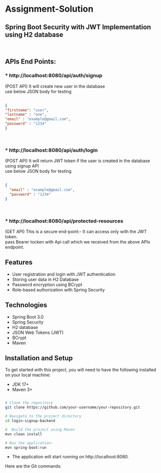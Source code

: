 # Assignment-Solution
## Spring Boot Security with JWT Implementation using H2 database

<br>

## APIs End Points:

### * http://localhost:8080/api/auth/signup
(POST API) It will create new user in the database <br>
use below JSON body for testing <br>
<br>
```json
{
"firstname": "user",
"lastname" : "one",
"email" : "example@gmail.com",
"password" : "1234"
}
``` 
<br>

### * http://localhost:8080/api/auth/login
(POST API) It will return JWT token if the user is created in the database using signup API <br>
use below JSON body for testing <br>
<br>

```json
{
  "email" : "example@gmail.com",
  "password" : "1234"
}

```

<br>

### * http://localhost:8080/api/protected-resources
(GET API) This is a secure end-point:- It can access only with the JWT token.<br>
pass Bearer tocken with Api call which we received from the above APIs endpoint.<br>


## Features
* User registration and login with JWT authentication
* Storing user data in H2 Database
* Password encryption using BCrypt
* Role-based authorization with Spring Security


## Technologies
* Spring Boot 3.0
* Spring Security
* H2 database
* JSON Web Tokens (JWT)
* BCrypt
* Maven
 
## Installation and Setup
To get started with this project, you will need to have the following installed on your local machine:

* JDK 17+
* Maven 3+



```bash

# Clone the repository
git clone https://github.com/your-username/your-repository.git

# Navigate to the project directory
cd login-signup-backend

#  Build the project using Maven
mvn clean install

# Run the application:
mvn spring-boot:run

```


* The application will start running on http://localhost:8080.

Here are the Git commands:






